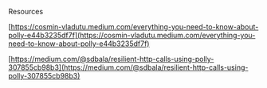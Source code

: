 Resources

[https://cosmin-vladutu.medium.com/everything-you-need-to-know-about-polly-e44b3235df7f](https://cosmin-vladutu.medium.com/everything-you-need-to-know-about-polly-e44b3235df7f)

[https://medium.com/@sdbala/resilient-http-calls-using-polly-307855cb98b3](https://medium.com/@sdbala/resilient-http-calls-using-polly-307855cb98b3)
